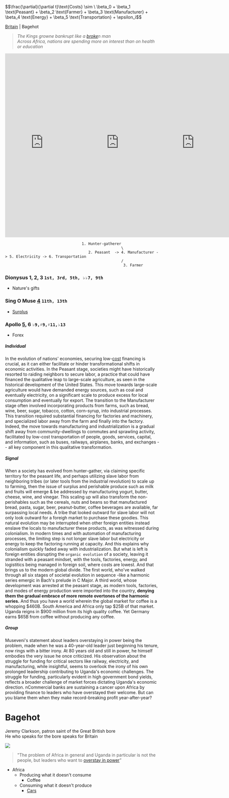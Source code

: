 <head>
    <script src="https://polyfill.io/v3/polyfill.min.js?features=es6"></script>
    <script id="MathJax-script" async src="https://cdn.jsdelivr.net/npm/mathjax@3/es5/tex-mml-chtml.js"></script>
</head>
<body>
    <div>
        $$\frac{\partial}{\partial t}\text{Costs} \sim \ \beta_0 + \beta_1 \text{Peasant} + \beta_2 \text{Farmer} + \beta_3 \text{Manufacturer} + \beta_4 \text{Energy} + \beta_5 \text{Transportation} + \epsilon_i$$
    </div>
</body>

[Britain](https://www.economist.com/britain/2024/05/01/jeremy-clarkson-patron-saint-of-the-great-british-bore) | Bagehot     

> *The Kings growne bankrupt like a [broke](https://abikesa.github.io/henryv/)n man*               
> *Across Africa, nations are spending more on interest than on health or education*        

<html lang="en">
<head>
    <meta charset="UTF-8">
    <meta name="viewport" content="width=device-width, initial-scale=1.0">
    <title>Side by Side Videos</title>
    <style>
        .video-container {
            display: flex;
            justify-content: space-between;
        }
        .video-container iframe {
            width: 49%;
            height: 600px;
            border: none;
        }
    </style> 
</head> 
<body>
    <div class="video-container">
        <iframe src="https://www.youtube.com/embed/585IMBb14Kg"></iframe>
        <iframe src="https://www.youtube.com/embed/GdU0KV2QFi0"></iframe>
        <!--playback has been refused by owner, interesting! -->
        <iframe src="https://www.youtube.com/embed/ToGCVsI1Vmc?start=1"></iframe> 
        <iframe src="https://www.youtube.com/embed/huWdEYcN6gA"></iframe>
    </div>
</body>
</html>
 
                                       1. Hunter-gatherer
                                                         \ 
                                          2. Peasant  -> 4. Manufacturer -> 5. Electricity -> 6. Transportation
                                                         /
                                                          3. Farmer



### Dionysus 1, 2, 3 `1st, 3rd, 5th, ♭♭7, 9th`
- Nature's gifts
  
### Sing O Muse [4](https://www.economist.com/business/2024/06/20/are-manufacturing-jobs-really-that-good) `11th, 13th`
- [Surplus](https://abikesa.github.io/closing-gap/)
  
### Apollo [5](https://www.economist.com/by-invitation/2024/06/17/ray-kurzweil-on-how-ai-will-transform-the-physical-world#)[,](https://abikesa.github.io/medicine/) 6 `♭9,♯9,♯11,♭13`
- Forex

##### Individual
In the evolution of nations' economies, securing low-[cost](https://github.com/abikesa/dailygrind/blob/main/3_tools/gpt-4o.md) financing is crucial, as it can either facilitate or hinder transformational shifts in economic activities. In the Peasant stage, societies might have historically resorted to raiding neighbors to secure labor, a practice that could have financed the qualitative leap to large-scale agriculture, as seen in the historical development of the United States. This move towards large-scale agriculture would have demanded energy sources, such as coal and eventually electricity, on a significant scale to produce excess for local consumption and eventually for export. The transition to the Manufacturer stage often involved incorporating products from farms, such as bread, wine, beer, sugar, tobacco, cotton, corn-syrup, into industrial processes. This transition required substantial financing for factories and machinery, and specialized labor away from the farm and finally into the factory. Indeed, the move towards manufacturing and industrialization is a gradual shift away from community-dwellings to commutes and sprawling activity, facilitated by low-cost transportation of people, goods, services, capital, and information, such as buses, railways, airplanes, banks, and exchanges -- all key component in this qualitative transformation.

##### Signal
When a society has evolved from hunter-gather, via claiming specific territory for the peasant life, and perhaps utilizing slave labor from neighboring tribes (or later tools from the industrial revolution) to scale up to farming, then the issue of surplus and perishable produce such as milk and fruits will emerge & be addressed by manufacturing yogurt, butter, cheese, wine, and vinegar. This scaling up will also transform the non-perishables such as the cereals, nuts and beans so that manufactured bread, pasta, sugar, beer, peanut-butter, coffee beverages are available, far surpassing local needs. A tribe that looked outward for slave labor will not only look outward for a foreigh market to purchase these goodies. This natural evolution may be interrupted when other foreign entities instead enslave the locals to manufacturer these products, as was witnessed during colonialism. In modern times and with automation of manufacturing processes, the limiting step is not longer slave labor but electricity or energy to keep the factoring running at capacity. And this explains why colonialism quickly faded away with industrialization. But what is left is foreign entities disrupting the `organic evolution` of a society, leaving it stranded with a peasant mindset, with the tools, factories, energy, and logistitics being managed in foreign soil, where costs are lowest. And that brings us to the modern global divide. The first world, who've walked through all six stages of societal evolution in sequence -like a harmonic series emergic in Bach's prelude in C Major. A third world, whose development was arrested at the peasant stage, as modern tools, factories, and modes of energy production were imported into the country, **denying them the gradual embrace of more remote overtones of the harmonic series.** And thus you have a world wherein the global market for coffee is a whopping $460B. South America and Africa only tap $25B of that market. Uganda reigns in $900 million from its high quality coffee. Yet Germany earns $65B from coffee without producing any coffee.

##### Group
Museveni's statement about leaders overstaying in power being the problem, made when he was a 40-year-old leader just beginning his tenure, now rings with a bitter irony. At 80 years old and still in power, he himself embodies the very issue he once criticized. His observation about the struggle for funding for critical sectors like railway, electricity, and manufacturing, while insightful, seems to overlook the irony of his own prolonged leadership contributing to Uganda's economic challenges. The struggle for funding, particularly evident in high government bond yields, reflects a broader challenge of market forces dictating Uganda's economic direction. nCommercial banks are sustaining a cancer upon Africa by providing finance to leaders who have overstayed their welcome. But can you blame them when they make record-breaking profit year-after-year?

# Bagehot

Jeremy Clarkson, patron saint of the Great British bore    
He who speaks for the bore speaks for Britain      

![](https://www.economist.com/cdn-cgi/image/width=1424,quality=80,format=auto/content-assets/images/20240405_BRD000.jpg)

> "The problem of Africa in general and Uganda in particular is not the people, but leaders who want to [overstay in power](https://www.economist.com/middle-east-and-africa/2013/10/12/a-leader-who-cannot-bear-to-retire)”

- Africa
   - Producing what it doesn't consume
      - Coffee 
   - Consuming what it doesn't produce
      - [Cars](https://www.nytimes.com/2024/06/26/business/kenya-tax-protests-debt.html) 
